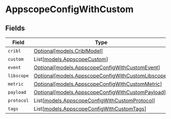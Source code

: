 # AppscopeConfigWithCustom


## Fields

| Field                                                                                              | Type                                                                                               | Required                                                                                           | Description                                                                                        |
| -------------------------------------------------------------------------------------------------- | -------------------------------------------------------------------------------------------------- | -------------------------------------------------------------------------------------------------- | -------------------------------------------------------------------------------------------------- |
| `cribl`                                                                                            | [Optional[models.CriblModel]](../models/criblmodel.md)                                             | :heavy_minus_sign:                                                                                 | N/A                                                                                                |
| `custom`                                                                                           | List[[models.AppscopeCustom](../models/appscopecustom.md)]                                         | :heavy_minus_sign:                                                                                 | N/A                                                                                                |
| `event`                                                                                            | [Optional[models.AppscopeConfigWithCustomEvent]](../models/appscopeconfigwithcustomevent.md)       | :heavy_minus_sign:                                                                                 | N/A                                                                                                |
| `libscope`                                                                                         | [Optional[models.AppscopeConfigWithCustomLibscope]](../models/appscopeconfigwithcustomlibscope.md) | :heavy_minus_sign:                                                                                 | N/A                                                                                                |
| `metric`                                                                                           | [Optional[models.AppscopeConfigWithCustomMetric]](../models/appscopeconfigwithcustommetric.md)     | :heavy_minus_sign:                                                                                 | N/A                                                                                                |
| `payload`                                                                                          | [Optional[models.AppscopeConfigWithCustomPayload]](../models/appscopeconfigwithcustompayload.md)   | :heavy_minus_sign:                                                                                 | N/A                                                                                                |
| `protocol`                                                                                         | List[[models.AppscopeConfigWithCustomProtocol](../models/appscopeconfigwithcustomprotocol.md)]     | :heavy_minus_sign:                                                                                 | N/A                                                                                                |
| `tags`                                                                                             | List[[models.AppscopeConfigWithCustomTags](../models/appscopeconfigwithcustomtags.md)]             | :heavy_minus_sign:                                                                                 | N/A                                                                                                |